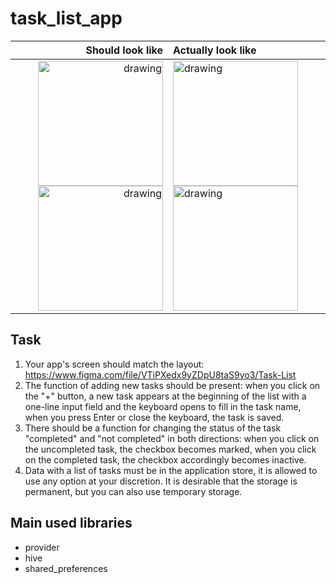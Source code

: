 # task_list_app
Should look like    | Actually look like
-------------------:|:----------------------
<img src="https://user-images.githubusercontent.com/72132377/204580868-b2223c69-df6e-4eab-98d1-b0339e8f6635.gif" alt="drawing" style="width:200px;"/> <img src="https://user-images.githubusercontent.com/72132377/204581705-9deb139d-99bd-478d-980b-5c903601a140.gif" alt="drawing" style="width:200px;"/> | <img src="https://user-images.githubusercontent.com/72132377/204583678-89cd8d44-22de-4b99-a7ef-9131dd54084d.jpg" alt="drawing" style="width:200px;"/> <img src="https://user-images.githubusercontent.com/72132377/204582985-a66e7fc2-21af-4008-b042-47f4abc75998.jpg" alt="drawing" style="width:200px;"/>

## Task
1. Your app's screen should match the layout: https://www.figma.com/file/VTiPXedx9yZDpU8taS9yo3/Task-List
2. The function of adding new tasks should be present: when you click on the "+" button, a new task appears at the beginning of the list with a one-line input field and the keyboard opens to fill in the task name, when you press Enter or close the keyboard, the task is saved.
3. There should be a function for changing the status of the task "completed" and "not completed" in both directions: when you click on the uncompleted task, the checkbox becomes marked, when you click on the completed task, the checkbox accordingly becomes inactive.
4. Data with a list of tasks must be in the application store, it is allowed to use any option at your discretion. It is desirable that the storage is permanent, but you can also use temporary storage.

## Main used libraries
- provider
- hive
- shared_preferences
